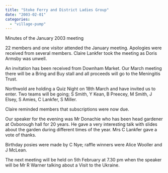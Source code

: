 ```yaml
---
title: "Stoke Ferry and District Ladies Group"
date: "2003-02-01"
categories: 
  - "village-pump"
---
```


Minutes of the January 2003 meeting

22 members and one visitor attended the January meeting. Apologies were received from several members. Claire Lankfer took the meeting as Doris Armsby was unwell.

An invitation has been received from Downham Market. Our March meeting there will be a Bring and Buy stall and all proceeds will go to the Meningitis Trust.

Northwold are holding a Quiz Night on 18th March and have invited us to enter. Two teams will be going; S Smith, Y Kean, B Preecey, M Smith, J Elsey, S Amies, C Lankfer, S Miller.

Claire reminded members that subscriptions were now due.

Our speaker for the evening was Mr Donachie who has been head gardener at Oxborough hall for 20 years. He gave a very interesting talk with slides about the garden during different times of the year. Mrs C Lankfer gave a vote of thanks.

Birthday posies were made by C Nye; raffle winners were Alice Wooller and J McLean.

The next meeting will be held on 5th February at 7.30 pm when the speaker will be Mr R Warner talking about a Visit to the Ukraine.
